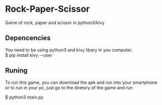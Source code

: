 # Rock-Paper-Scissor
Game of rock, paper and scissor in python3/kivy

## Depencencies

You need to be using python3 and kivy libary in you computer.  
$ pip install kivy --user


## Runing

To run this game, you can download the apk and run into your smartphone  
or to run in your pc, just go to the diretory of the game and run

$ python3 main.py
